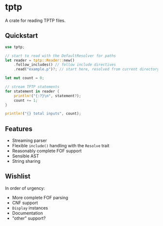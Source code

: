 # tptp

A crate for reading TPTP files.

## Quickstart

```rust
use tptp;

// start to read with the DefaultResolver for paths
let reader = tptp::Reader::new()
	.follow_includes() // follow include directives
	.read("example.p")?; // start here, resolved from current directory

let mut count = 0;

// stream TPTP statements
for statement in reader {
	println!("{:?}\n", statement?);
	count += 1;
}

println!("{} total inputs", count);
```

## Features

* Streaming parser
* Flexible `include()` handling with the `Resolve` trait
* Reasonably complete FOF support
* Sensible AST
* String sharing

## Wishlist

In order of urgency:

* More complete FOF parsing
* CNF support
* `Display` instances
* Documentation
* "other" support?
